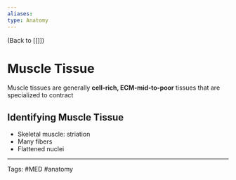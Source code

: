 ```yaml
---
aliases: 
type: Anatomy
---
```


(Back to [[]])

# Muscle Tissue

Muscle tissues are generally **cell-rich, ECM-mid-to-poor** tissues that are specialized to contract

## Identifying Muscle Tissue
- Skeletal muscle: striation
- Many fibers
- Flattened nuclei

---
Tags: #MED #anatomy 